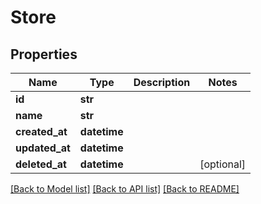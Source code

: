 # Store


## Properties
Name | Type | Description | Notes
------------ | ------------- | ------------- | -------------
**id** | **str** |  | 
**name** | **str** |  | 
**created_at** | **datetime** |  | 
**updated_at** | **datetime** |  | 
**deleted_at** | **datetime** |  | [optional] 

[[Back to Model list]](../README.md#documentation-for-models) [[Back to API list]](../README.md#documentation-for-api-endpoints) [[Back to README]](../README.md)


